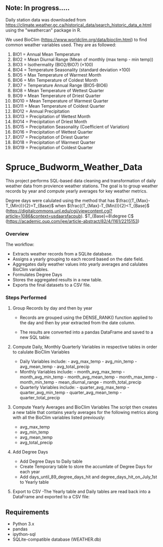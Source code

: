 ## Note: In progress.....
Daily station data was downloaded from https://climate.weather.gc.ca/historical_data/search_historic_data_e.html 
using the "weathercan" package in R. 

We used BioClim (https://www.worldclim.org/data/bioclim.html) to find common weather variables used. They are as followed:
1. BIO1 = Annual Mean Temperature
2. BIO2 = Mean Diurnal Range (Mean of monthly (max temp - min temp))
3. BIO3 = Isothermality (BIO2/BIO7) (×100)
4. BIO4 = Temperature Seasonality (standard deviation ×100)
5. BIO5 = Max Temperature of Warmest Month
6. BIO6 = Min Temperature of Coldest Month
7. BIO7 = Temperature Annual Range (BIO5-BIO6)
8. BIO8 = Mean Temperature of Wettest Quarter
9. BIO9 = Mean Temperature of Driest Quarter
10. BIO10 = Mean Temperature of Warmest Quarter
11. BIO11 = Mean Temperature of Coldest Quarter
12. BIO12 = Annual Precipitation
13. BIO13 = Precipitation of Wettest Month
14. BIO14 = Precipitation of Driest Month
15. BIO15 = Precipitation Seasonality (Coefficient of Variation)
16. BIO16 = Precipitation of Wettest Quarter
17. BIO17 = Precipitation of Driest Quarter
18. BIO18 = Precipitation of Warmest Quarter
19. BIO19 = Precipitation of Coldest Quarter

# Spruce_Budworm_Weather_Data
This project performs SQL-based data cleaning and transformation of daily weather data from provience weather stations. The goal is to group weather records by year and compute yearly averages for key weather metrics.

Degree days were calulated using the method that has $\frac{(T_{Max}-T_{Min})}{2}=T_{Base}$ when $\frac{(T_{Max}-T_{Min})}{2}<T_{Base}$ (https://digitalcommons.unl.edu/cgi/viewcontent.cgi?article=1086&context=usdaarsfacpub). $T_{Base}=8\degree C$ (https://academic.oup.com/jee/article-abstract/82/4/1161/2215153)

### Overview
The workflow:
- Extracts weather records from a SQLite database.
- Assigns a yearly grouping to each record based on the date field.
- Aggregates daily weather values into yearly averages and calulates BioClim variables.
- Formulates Degree Days
- Stores the aggregated results in a new table.
- Exports the final datasets to a CSV file.


### Steps Performed
1. Group Records by day and then by year
    - Records are grouped using the DENSE_RANK() function applied to the day and then by year extracted from the date column.

    - The results are converted into a pandas DataFrame and saved to a new SQL table:

2. Compute Daily, Monthly Quarterly Variables in respective tables in order to calulate BioClim Variables
    - Daily Variables include:
          - avg_max_temp
          - avg_min_temp
          - avg_mean_temp
          - avg_total_precip
    - Monthly Variables include:
          - month_avg_max_temp
          - month_avg_min_temp
          - month_avg_mean_temp
          - month_max_temp
          -	month_min_temp
          - mean_diurnal_range
          -	month_total_precip
    - Quarterly Variables include:
          - quarter_avg_max_temp
          - quarter_avg_min_temp
          - quarter_avg_mean_temp
          - quarter_total_precip
			
4. Compute Yearly Averages and BioClim Variables
The script then creates a new table that contains yearly averages for the following metrics along with all the BioClim variables listed previously:
    - avg_max_temp
    - avg_min_temp
    - avg_mean_temp
    - avg_total_precip
      
5. Add Degree Days
    - Add Degree Days to Daily table
    - Create Temporary table to store the accumlate of Degree Days for each year
    - Add days_until_89_degree_days_hit	 and degree_days_hit_on_July_1st to Yearly table
    
7. Export to CSV
    -The Yearly table and Daily tables are read back into a DataFrame and exported to a CSV file:


## Requirements
- Python 3.x
- pandas
- ipython-sql
- SQLite-compatible database (WEATHER.db)

